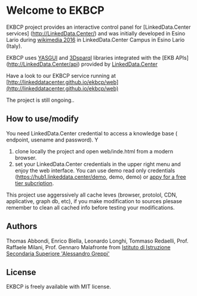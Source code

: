 Welcome to EKBCP 
==============================

EKBCP project provides an interactive control panel for [LinkedData.Center services] (http://LinkedData.Center/) and was initially developed in Esino Lario 
during [wikimedia 2016](https://wikimania2016.wikimedia.org/wiki/Main_Page)  in LinkedData.Center Campus in Esino Lario (Italy). 

EKBCP uses [YASGUI](http://doc.yasgui.org/) and [3Dsparql](http://biohackathon.org/d3sparql/) libraries integrated with the [EKB APIs] (http://LinkedData.Center/api) provided by
 [LinkedData.Center](http://LinkedData.Center/)

Have a look to our EKBCP service running at [http://linkeddatacenter.github.io/ekbcp/web](http://linkeddatacenter.github.io/ekbcp/web)

The project is still ongoing..

## How to use/modify
You need LinkedData.Center credential to access a knowledge base ( endpoint, usename and password). Y

 1. clone locally the project and open web/inde.html from a modern
    browser. 
 2. set your LinkedData.Center credentials in the upper right menu and enjoy the web
    interface. You can use demo read only credentials (https://hub1.linkeddata.center/demo, demo, demo) or [appy for a free tier subcription](http://linkeddata.center/home/pricing#cta).

	
This project use aggerssively all cache leves (browser, protolol, CDN, applicative, graph db, etc), 
if you make modification to sources plesase remember to clean all cached info before testing your modifications.

## Authors
Thomas Abbondi, Enrico Biella, Leonardo Longhi, Tommaso Redaelli, Prof. Raffaele Milani, Prof. Gennaro Malafronte from  [Istituto di Istruzione Secondaria Superiore 'Alessandro Greppi'](http://www.issgreppi.gov.it/)

## License
EKBCP is freely available with MIT license.
